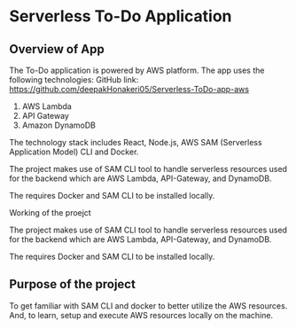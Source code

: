 # Serverless To-Do Application

## Overview of App

The To-Do application is powered by AWS platform. The app uses the following technologies:
GitHub link: https://github.com/deepakHonakeri05/Serverless-ToDo-app-aws

1. AWS Lambda
2. API Gateway
3. Amazon DynamoDB

The technology stack includes React, Node.js, AWS SAM (Serverless Application Model) CLI and Docker.

The project makes use of SAM CLI tool to handle serverless resources used for the backend which are AWS Lambda, API-Gateway, and DynamoDB.

The requires Docker and SAM CLI to be installed locally.

Working of the proejct

The project makes use of SAM CLI tool to handle serverless resources used for the backend which are AWS Lambda, API-Gateway, and DynamoDB.

The requires Docker and SAM CLI to be installed locally.

## Purpose of the project

To get familiar with SAM CLI and docker to better utilize the AWS resources. And, to learn, setup and execute AWS resources locally on the machine.